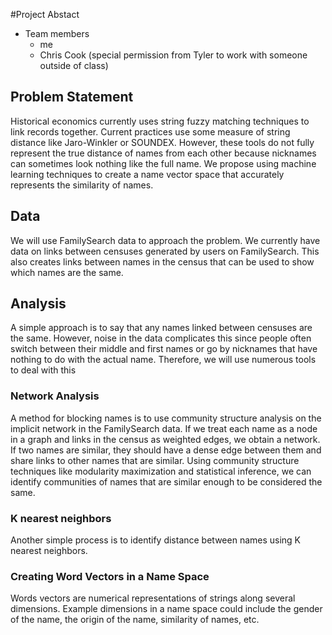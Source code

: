 #Project Abstact

- Team members
  - me
  - Chris Cook (special permission from Tyler to work with someone outside of class)
  
## Problem Statement
Historical economics currently uses string fuzzy matching techniques to link records together. Current practices use
some measure of string distance like Jaro-Winkler or SOUNDEX. However, these tools do not fully represent the true
distance of names from each other because nicknames can sometimes look nothing like the full name. We propose using
machine learning techniques to create a name vector space that accurately represents the similarity of names.

## Data
We will use FamilySearch data to approach the problem. We currently have data on links between censuses generated by users
on FamilySearch. This also creates links between names in the census that can be used to show which names are the same.

## Analysis
A simple approach is to say that any names linked between censuses are the same. However, noise in the data complicates this
since people often switch between their middle and first names or go by nicknames that have nothing to do with the actual name.
Therefore, we will use numerous tools to deal with this

### Network Analysis
A method for blocking names is to use community structure analysis on the implicit network in the FamilySearch data. 
If we treat each name as a node in a graph and links in the census as weighted edges, we obtain a network. If two names
are similar, they should have a dense edge between them and share links to other names that are similar. Using community
structure techniques like modularity maximization and statistical inference, we can identify communities of names that
are similar enough to be considered the same.

### K nearest neighbors
Another simple process is to identify distance between names using K nearest neighbors.

### Creating Word Vectors in a Name Space
Words vectors are numerical representations of strings along several dimensions. Example dimensions in a name space could
include the gender of the name, the origin of the name, similarity of names, etc.
